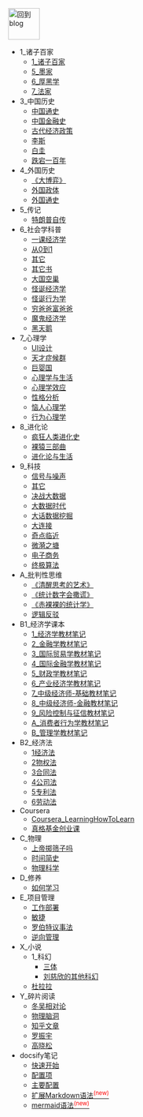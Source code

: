 <a href="http://www.guofei.site" target='blog'>
<img src="http://www.guofei.site/public/img/unicorn.png"  alt="回到blog" height="64" width="64">
</a>



* 1_诸子百家
    * [1_诸子百家](docs/1_诸子百家/1_诸子百家.md)
    * [5_墨家](docs/1_诸子百家/5_墨家.md)
    * [6_厚黑学](docs/1_诸子百家/6_厚黑学.md)
    * [7_法家](docs/1_诸子百家/7_法家.md)
* 3_中国历史
    * [中国通史](docs/3_中国历史/中国通史.md)
    * [中国金融史](docs/3_中国历史/中国金融史.md)
    * [古代经济政策](docs/3_中国历史/古代经济政策.md)
    * [李斯](docs/3_中国历史/李斯.md)
    * [白圭](docs/3_中国历史/白圭.md)
    * [跌宕一百年](docs/3_中国历史/跌宕一百年.md)
* 4_外国历史
    * [《大博弈》](docs/4_外国历史/《大博弈》.md)
    * [外国政体](docs/4_外国历史/外国政体.md)
    * [外国通史](docs/4_外国历史/外国通史.md)
* 5_传记
    * [特朗普自传](docs/5_传记/特朗普自传.md)
* 6_社会学科普
    * [一课经济学](docs/6_社会学科普/一课经济学.md)
    * [从0到1](docs/6_社会学科普/从0到1.md)
    * [其它](docs/6_社会学科普/其它.md)
    * [其它书](docs/6_社会学科普/其它书.md)
    * [大国空巢](docs/6_社会学科普/大国空巢.md)
    * [怪诞经济学](docs/6_社会学科普/怪诞经济学.md)
    * [怪诞行为学](docs/6_社会学科普/怪诞行为学.md)
    * [穷爸爸富爸爸](docs/6_社会学科普/穷爸爸富爸爸.md)
    * [魔鬼经济学](docs/6_社会学科普/魔鬼经济学.md)
    * [黑天鹅](docs/6_社会学科普/黑天鹅.md)
* 7_心理学
    * [UI设计](docs/7_心理学/UI设计.md)
    * [天才症候群](docs/7_心理学/天才症候群.md)
    * [巨婴国](docs/7_心理学/巨婴国.md)
    * [心理学与生活](docs/7_心理学/心理学与生活.md)
    * [心理学效应](docs/7_心理学/心理学效应.md)
    * [性格分析](docs/7_心理学/性格分析.md)
    * [恼人心理学](docs/7_心理学/恼人心理学.md)
    * [行为心理学](docs/7_心理学/行为心理学.md)
* 8_进化论
    * [疯狂人类进化史](docs/8_进化论/疯狂人类进化史.md)
    * [裸猿三部曲](docs/8_进化论/裸猿三部曲.md)
    * [进化论与生活](docs/8_进化论/进化论与生活.md)
* 9_科技
    * [信号与噪声](docs/9_科技/信号与噪声.md)
    * [其它](docs/9_科技/其它.md)
    * [决战大数据](docs/9_科技/决战大数据.md)
    * [大数据时代](docs/9_科技/大数据时代.md)
    * [大话数据挖掘](docs/9_科技/大话数据挖掘.md)
    * [大连接](docs/9_科技/大连接.md)
    * [奇点临近](docs/9_科技/奇点临近.md)
    * [微漪之塘](docs/9_科技/微漪之塘.md)
    * [电子商务](docs/9_科技/电子商务.md)
    * [终极算法](docs/9_科技/终极算法.md)
* A_批判性思维
    * [《清醒思考的艺术》](docs/A_批判性思维/《清醒思考的艺术》.md)
    * [《统计数字会撒谎》](docs/A_批判性思维/《统计数字会撒谎》.md)
    * [《赤裸裸的统计学》](docs/A_批判性思维/《赤裸裸的统计学》.md)
    * [逻辑反驳](docs/A_批判性思维/逻辑反驳.md)
* B1_经济学课本
    * [1_经济学教材笔记](docs/B1_经济学课本/1_经济学教材笔记.md)
    * [2_金融学教材笔记](docs/B1_经济学课本/2_金融学教材笔记.md)
    * [3_国际贸易学教材笔记](docs/B1_经济学课本/3_国际贸易学教材笔记.md)
    * [4_国际金融学教材笔记](docs/B1_经济学课本/4_国际金融学教材笔记.md)
    * [5_财政学教材笔记](docs/B1_经济学课本/5_财政学教材笔记.md)
    * [6_产业经济学教材笔记](docs/B1_经济学课本/6_产业经济学教材笔记.md)
    * [7_中级经济师-基础教材笔记](docs/B1_经济学课本/7_中级经济师-基础教材笔记.md)
    * [8_中级经济师-金融教材笔记](docs/B1_经济学课本/8_中级经济师-金融教材笔记.md)
    * [9_风险控制与征信教材笔记](docs/B1_经济学课本/9_风险控制与征信教材笔记.md)
    * [A_消费者行为学教材笔记](docs/B1_经济学课本/A_消费者行为学教材笔记.md)
    * [B_管理学教材笔记](docs/B1_经济学课本/B_管理学教材笔记.md)
* B2_经济法
    * [1经济法](docs/B2_经济法/1经济法.md)
    * [2物权法](docs/B2_经济法/2物权法.md)
    * [3合同法](docs/B2_经济法/3合同法.md)
    * [4公司法](docs/B2_经济法/4公司法.md)
    * [5专利法](docs/B2_经济法/5专利法.md)
    * [6劳动法](docs/B2_经济法/6劳动法.md)
* Coursera
    * [Coursera_LearningHowToLearn](docs/Coursera/Coursera_LearningHowToLearn.md)
    * [真格基金创业课](docs/Coursera/真格基金创业课.md)
* C_物理
    * [上帝掷筛子吗](docs/C_物理/上帝掷筛子吗.md)
    * [时间简史](docs/C_物理/时间简史.md)
    * [物理科学](docs/C_物理/物理科学.md)
* D_修养
    * [如何学习](docs/D_修养/如何学习.md)
* E_项目管理
    * [工作部署](docs/E_项目管理/工作部署.md)
    * [敏捷](docs/E_项目管理/敏捷.md)
    * [罗伯特议事法](docs/E_项目管理/罗伯特议事法.md)
    * [逆向管理](docs/E_项目管理/逆向管理.md)
* X_小说
    * 1_科幻
        * [三体](docs/X_小说/1_科幻/三体.md)
        * [刘慈欣的其他科幻](docs/X_小说/1_科幻/刘慈欣的其他科幻.md)
    * [杜拉拉](docs/X_小说/杜拉拉.md)
* Y_碎片阅读
    * [冬吴相对论](docs/Y_碎片阅读/冬吴相对论.md)
    * [物理脑洞](docs/Y_碎片阅读/物理脑洞.md)
    * [知乎文章](docs/Y_碎片阅读/知乎文章.md)
    * [罗振宇](docs/Y_碎片阅读/罗振宇.md)
    * [高晓松](docs/Y_碎片阅读/高晓松.md)
* docsify笔记
    * [快速开始](建站日志/quickstart.md)
    * [配置项](建站日志/configuration.md)
    * [主要配置](建站日志/themes.md)
    * [扩展Markdown语法<sup style="color:red">(new)<sup>](建站日志/markdown.md)
    * [mermaid语法<sup style="color:red">(new)<sup>](建站日志/mermaid.md)
